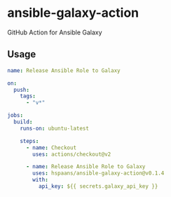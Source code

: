 # ansible-galaxy-action

GitHub Action for Ansible Galaxy

## Usage

```yaml
name: Release Ansible Role to Galaxy

on:
  push:
    tags:
      - "v*"

jobs:
  build:
    runs-on: ubuntu-latest

    steps:
      - name: Checkout
        uses: actions/checkout@v2

      - name: Release Ansible Role to Galaxy
        uses: hspaans/ansible-galaxy-action@v0.1.4
        with:
          api_key: ${{ secrets.galaxy_api_key }}
```
